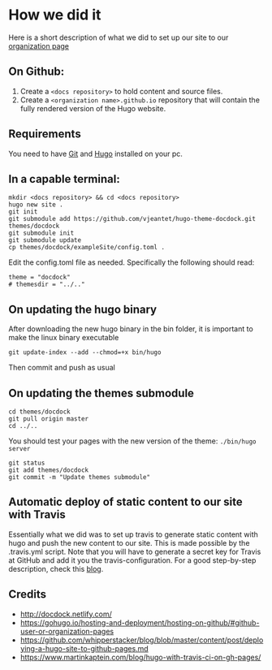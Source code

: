 # How we did it

Here is a short description of what we did to set up our site to our [organization page](https://help.github.com/articles/user-organization-and-project-pages/#user-and-organization-pages-sites)

## On Github:
1. Create a `<docs repository>` to hold content and source files.
2. Create a `<organization name>.github.io` repository that will contain the fully rendered version of the Hugo website.

## Requirements
You need to have [Git](https://git-scm.com/) and [Hugo](https://gohugo.io/) installed on your pc.

## In a capable terminal:
```
mkdir <docs repository> && cd <docs repository>
hugo new site .
git init
git submodule add https://github.com/vjeantet/hugo-theme-docdock.git themes/docdock
git submodule init
git submodule update
cp themes/docdock/exampleSite/config.toml .
```
Edit the config.toml file as needed. Specifically the following should read:
```
theme = "docdock"
# themesdir = "../.."
```
## On updating the hugo binary
After downloading the new hugo binary in the bin folder, it is important to make the linux binary executable
```
git update-index --add --chmod=+x bin/hugo
```
Then commit and push as usual
## On updating the themes submodule
```
cd themes/docdock
git pull origin master
cd ../..
```
You should test your pages with the new version of the theme: `./bin/hugo server`
```
git status
git add themes/docdock
git commit -m "Update themes submodule"
```

## Automatic deploy of static content to our site with Travis
Essentially what we did was to set up travis to generate static content with hugo and push the new content to our site. This is made possible by the .travis.yml script. Note that you will have to generate a secret key for Travis at GitHub and add it you the travis-configuration. For a good step-by-step description, check this [blog](https://www.martinkaptein.com/blog/hugo-with-travis-ci-on-gh-pages/).

## Credits

- http://docdock.netlify.com/
- https://gohugo.io/hosting-and-deployment/hosting-on-github/#github-user-or-organization-pages
- https://github.com/whipperstacker/blog/blob/master/content/post/deploying-a-hugo-site-to-github-pages.md
- https://www.martinkaptein.com/blog/hugo-with-travis-ci-on-gh-pages/

